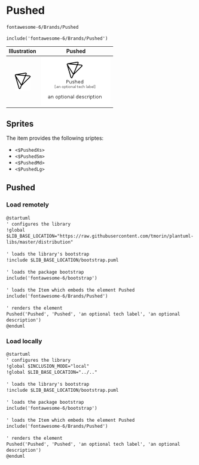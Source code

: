 # Pushed


```text
fontawesome-6/Brands/Pushed
```

```text
include('fontawesome-6/Brands/Pushed')
```



| Illustration | Pushed |
| :---: | :---: |
| ![illustration for Illustration](../../fontawesome-6/Brands/Pushed.png) | ![illustration for Pushed](../../fontawesome-6/Brands/Pushed.Local.png) |



## Sprites
The item provides the following sriptes:

- `<$PushedXs>`
- `<$PushedSm>`
- `<$PushedMd>`
- `<$PushedLg>`





## Pushed

### Load remotely
```plantuml
@startuml
' configures the library
!global $LIB_BASE_LOCATION="https://raw.githubusercontent.com/tmorin/plantuml-libs/master/distribution"

' loads the library's bootstrap
!include $LIB_BASE_LOCATION/bootstrap.puml

' loads the package bootstrap
include('fontawesome-6/bootstrap')

' loads the Item which embeds the element Pushed
include('fontawesome-6/Brands/Pushed')

' renders the element
Pushed('Pushed', 'Pushed', 'an optional tech label', 'an optional description')
@enduml
```

### Load locally
```plantuml
@startuml
' configures the library
!global $INCLUSION_MODE="local"
!global $LIB_BASE_LOCATION="../.."

' loads the library's bootstrap
!include $LIB_BASE_LOCATION/bootstrap.puml

' loads the package bootstrap
include('fontawesome-6/bootstrap')

' loads the Item which embeds the element Pushed
include('fontawesome-6/Brands/Pushed')

' renders the element
Pushed('Pushed', 'Pushed', 'an optional tech label', 'an optional description')
@enduml
```


